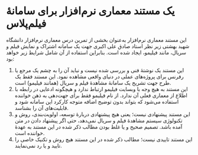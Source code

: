 # یک مستند معماری نرم‌افزار برای سامانۀ فیلم‌پلاس

این مستند معماری نرم‌افزار به‌عنوان بخشی از تمرین درس معماری نرم‌افزار دانشگاه شهید بهشتی زیر نظر استاد صادق علی اکبری جهت یک سامانه اشتراک و نمایش فیلم و سریال، مانند فیلیمو، ایجاد شده است. بنابراین استفاده از آن شامل شرایط زیر خواهد بود:

1. این مستند یک نوشتۀ فنی و بررسی شده نیست و نباید آن را به چشم یک مرجع یا رفرنس برای پروژه‌های عملی در دنیای واقعی مشاهده نمود. این مستند فقط یک طرح جهت تشریح یک سامانۀ مشاهدۀ فیلم و سریال (همانند فیلیمو) است.
2. این مستند به هیچ وجه با وبسایت فیلیمو ارتباط ندارد و هیچگونه ادعایی در رابطه با اطلاع از معماری فعلی آن ندارد. از نام فیلیمو فقط برای جهت‌دهی به ذهن خواننده استفاده می‌شود که بتواند بدون توضیح اضافه متوجه کارکرد این سامانه شود و قابلیت‌های آن را بشناسد.
3. این مستند پیشنهادی نیست؛ یعنی هیچ پیشنهادی دربارۀ توسعه، اولویت‌بندی، روش و تکنولوژی سیستم مشاهدۀ فیلم و سریال نمی‌دهد، حتی اگر پیشنهاد دادن در متن آمده باشد. تصمیم صحیح و یا غلط بودن مطالب ذکر شده در این مستند به عهدۀ خواننده است.
4. این مستند تاییدی نیست؛ مطالب ذکر شده در این مستند هیچ روش و تکنیک خاصی را تایید و یا رد نمی‌نمایند.
